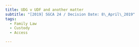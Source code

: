 ```yaml
---
title: UDG v UDF and another matter
subtitle: "[2019] SGCA 24 / Decision Date: 8\_April\_2019"
tags:
  - Family Law
  - Custody
  - Access

---
```

